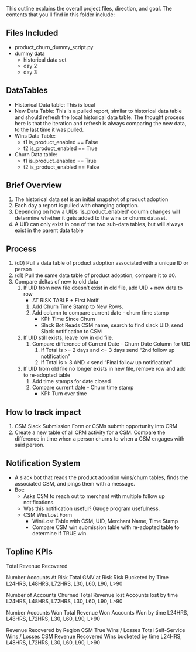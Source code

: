 This outline explains the overall project files, direction, and goal. The contents that you'll find in this folder include:

## Files Included
- product_churn_dummy_script.py
- dummy data
  - historical data set
  - day 2 
  - day 3

## DataTables 
- Historical Data table: This is local
- New Data Table: This is a pulled report, similar to historical data table and should refresh the local historical data table.
  The thought process here is that the iteration and refresh is always comparing the new data, to the last time it was pulled.
- Wins Data Table: 
    - t1 is_product_enabled == False 
    - t2 is_product_enabled == True 
- Churn Data table:
    - t1 is_product_enabled == True 
    - t2 is_product_enabled == False 

## Brief Overview
1. The historical data set is an initial snapshot of product adoption
2. Each day a report is pulled with changing adoption. 
3. Depending on how a UIDs 'is_product_enabled' column changes will determine whether it gets added to the wins or churns dataset. 
  4. A UID can only exist in one of the two sub-data tables, but will always exist in the parent data table

## Process 
1. (d0) Pull a data table of product adoption associated with a unique ID or person
2. (d1) Pull the same data table of product adoption, compare it to d0. 
3. Compare deltas of new to old data 
    1. If UID from new file doesn’t exist in old file, add UID + new data to row
        * AT RISK TABLE + First Notif
        1. Add Churn Time Stamp to New Rows. 
        2. Add column to compare current date - churn time stamp 
            * KPI: Time Since Churn 
            * Slack Bot Reads CSM name, search to find slack UID, send Slack notification to CSM
    2. If UID still exists, leave row in old file. 
        1. Compare difference of Current Date - Churn Date Column for UID 
            1. If Total is >= 2 days and <= 3 days send “2nd follow up notification” 
            2. If Total is > 3 AND <  send “Final follow up notification”
    3. If UID from old file no longer exists in new file, remove row and add to re-adopted table 
        1. Add time stamps for date closed
        2. Compare current date - Churn time stamp 
            * KPI: Turn over time 

## How to track impact
1. CSM Slack Submission Form or CSMs submit opportunity into CRM
2. Create a new table of all CRM activity for a CSM. Compare the difference in time when a person churns to when a CSM engages with said person. 


## Notification System
- A slack bot that reads the product adoption wins/churn tables, finds the associated CSM, and pings them with a message. 
- Bot:
    - Asks CSM to reach out to merchant with multiple follow up notifications. 
    - Was this notification useful? Gauge program usefulness. 
    - CSM Win/Lost Form
        - Win/Lost Table with CSM, UID, Merchant Name, Time Stamp
        - Compare CSM win submission table with re-adopted table to determine if TRUE win. 

## Topline KPIs
Total Revenue Recovered 

Number Accounts At Risk
Total GMV at Risk
Risk Bucketed by Time L24HRS, L48HRS, L72HRS, L30, L60, L90, L>90

Number of Accounts Churned
Total Revenue lost
Accounts lost by time L24HRS, L48HRS, L72HRS, L30, L60, L90, L>90

Number Accounts Won
Total Revenue Won
Accounts Won by time L24HRS, L48HRS, L72HRS, L30, L60, L90, L>90

Revenue Recovered by Region
CSM True Wins / Losses
Total Self-Service Wins / Losses 
CSM Revenue Recovered
Wins bucketed by time L24HRS, L48HRS, L72HRS, L30, L60, L90, L>90 